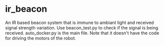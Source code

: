 # ir_beacon
An IR based beacon system that is immune to ambiant light and received signal strength variation.
Use beacon_test.py to check if the signal is being received. auto_docker.py is the main file. Note that it doesn't have the code for driving the motors of the robot.
